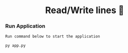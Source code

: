 <h1 align="center">Read/Write lines 👋</h1>


### Run Application
```sh
Run command below to start the application

py app.py

```
